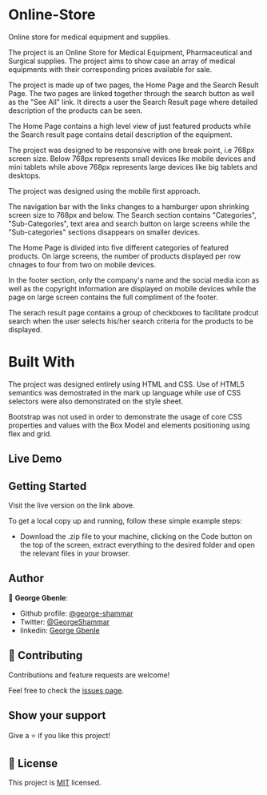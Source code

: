 # Online-Store
Online store for medical equipment and supplies.

The project is an Online Store for Medical Equipment, Pharmaceutical and Surgical supplies. The project aims to show case an array of medical equipments with their corresponding prices available for sale.

The project is made up of two pages, the Home Page and the Search Result Page. The two pages are linked together through the search button as well as the "See All" link. It directs a user the Search Result page where detailed description of the products can be seen.

The Home Page contains a high level view of just featured products while the Search result page contains detail description of the equipment.

The project was designed to be responsive with one break point, i.e 768px screen size. Below 768px represents small devices like mobile devices and mini tablets while above 768px represents large devices like big tablets and desktops.

The project was designed using the mobile first approach.

The navigation bar with the links changes to a hamburger upon shrinking screen size to 768px and below. 
The Search section contains "Categories", "Sub-Categories", text area and search button on large screens while the "Sub-categories" sections disappears on smaller devices.

The Home Page is divided into five different categories of featured products. On large screens, the number of products displayed per row chnages to four from two on mobile devices.

In the footer section, only the company's name and the social media icon as well as the copyright information are displayed on mobile devices while the page on large screen contains the full compliment of the footer.

The serach result page contains a group of checkboxes to facilitate prodcut search when the user selects his/her search criteria for the products to be displayed.

 

# Built With

 The project was designed entirely using HTML and CSS.
 Use of HTML5 semantics was demostrated in the mark up language while use of CSS selectors were also demonstrated on the style sheet.

 Bootstrap was not used in order to demonstrate the usage of core CSS properties and values with the Box Model and elements positioning using flex and grid.


## Live Demo




## Getting Started

Visit the live version on the link above.

To get a local copy up and running, follow these simple example steps:

- Download the .zip file to your machine, clicking on the Code button on the top of the screen, extract everything to the desired folder and open the relevant files in your browser.

## Author

👤 **George Gbenle**:
- Github profile: [@george-shammar](https://github.com/george-shammar)
- Twitter: [@GeorgeShammar](https://twitter.com/GeorgeShammar)
- linkedin: [George Gbenle](https://www.linkedin.com/in/george-g-5414091b7/)
    
## 🤝 Contributing

Contributions and feature requests are welcome!  

Feel free to check the [issues page](https://github.com/george-shammar/Online-Store/issues).

## Show your support

Give a ⭐️ if you like this project!

## 📝 License

This project is [MIT](https://opensource.org/licenses/mit-license.php) licensed.